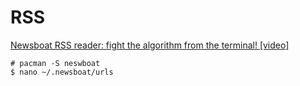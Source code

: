 # RSS

[Newsboat RSS reader: fight the algorithm from the terminal! [video]](https://www.youtube.com/watch?v=NUmTaRu6o8g)

```
# pacman -S neswboat
$ nano ~/.newsboat/urls
```
